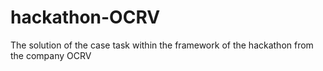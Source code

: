 # hackathon-OCRV
The solution of the case task within the framework of the hackathon from the company OCRV
